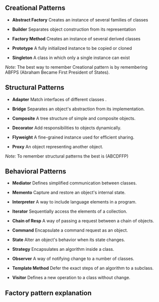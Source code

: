 ## Creational Patterns

- **Abstract Factory** Creates an instance of several families of classes

- **Builder** Separates object construction from its representation

- **Factory Method** Creates an instance of several derived classes

- **Prototype** A fully initialized instance to be copied or cloned

- **Singleton** A class in which only a single instance can exist

*Note:*
The best way to remember Creational pattern is by remembering ABFPS (Abraham Became First President of States).

## Structural Patterns

- **Adapter** Match interfaces of different classes .

- **Bridge** Separates an object's abstraction from its implementation.

- **Composite** A tree structure of simple and composite objects.

- **Decorator** Add responsibilities to objects dynamically.

- **Flyweight** A fine-grained instance used for efficient sharing.

- **Proxy** An object representing another object.

*Note:*
To remember structural patterns the best is (ABCDFFP)

## Behavioral Patterns

- **Mediator** Defines simplified communication between classes.

- **Memento** Capture and restore an object's internal state.

- **Interpreter** A way to include language elements in a program.

- **Iterator** Sequentially access the elements of a collection.

- **Chain of Resp** A way of passing a request between a chain of objects.

- **Command** Encapsulate a command request as an object.

- **State** Alter an object's behavior when its state changes.

- **Strategy** Encapsulates an algorithm inside a class.

- **Observer** A way of notifying change to a number of classes.

- **Template Method** Defer the exact steps of an algorithm to a subclass.

- **Visitor** Defines a new operation to a class without change.

## Factory pattern explanation

